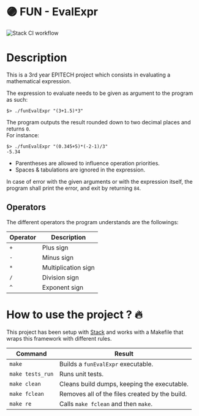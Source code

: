 # 🟣 FUN - EvalExpr

![Stack CI workflow](https://github.com/EpitechPromo2024/B-FUN-500-BDX-5-1-funEvalExpr-guillaume.bogard-coquard/actions/workflows/main.yml/badge.svg)

# Description

This is a 3rd year EPITECH project which consists in evaluating a mathematical expression.

The expression to evaluate needs to be given as argument to the program as such:
```
$> ./funEvalExpr "(3+1.5)*3"
```

The program outputs the result rounded down to two decimal places and returns `0`.<br>
For instance:<br>
```
$> ./funEvalExpr "(0.345+5)*(-2-1)/3"
-5.34
```

* Parentheses are allowed to influence operation priorities.<br>
* Spaces & tabulations are ignored in the expression.

In case of error with the given arguments or with the expression itself, the program shall print the error, and exit by returning `84`.

## Operators

The different operators the program understands are the followings:

| Operator | Description         |
| -------- | ------------------- |
| `+`      | Plus sign           |
| `-`      | Minus sign          |
| `*`      | Multiplication sign |
| `/`      | Division sign       |
| `^`      | Exponent sign       |

# How to use the project ? 🔥

This project has been setup with [Stack](https://docs.haskellstack.org/en/stable/README/) and works with a Makefile that wraps this framework with different rules.

| Command          | Result                                          |
| ---------------- | ----------------------------------------------- |
| `make`           | Builds a ```funEvalExpr``` executable.          |
| `make tests_run` | Runs unit tests.                                |
| `make clean`     | Cleans build dumps, keeping the executable.     |
| `make fclean`    | Removes all of the files created by the build.  |
| `make re`        | Calls `make fclean` and then `make`.            |

